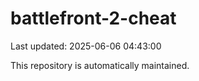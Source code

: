 # battlefront-2-cheat

Last updated: 2025-06-06 04:43:00

This repository is automatically maintained.
